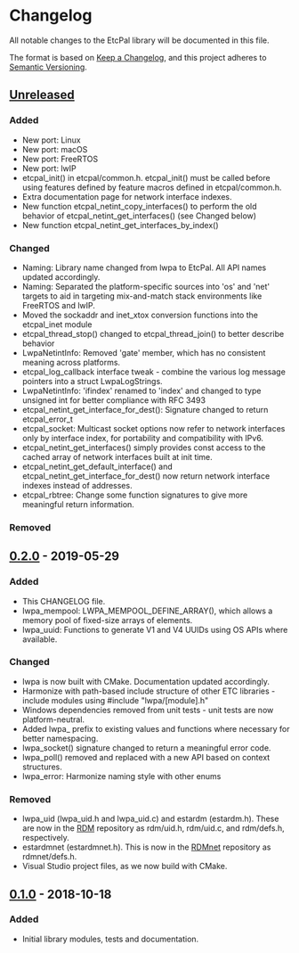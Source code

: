 # Changelog
All notable changes to the EtcPal library will be documented in this file.

The format is based on [Keep a Changelog](https://keepachangelog.com/en/1.0.0/),
and this project adheres to [Semantic Versioning](https://semver.org/spec/v2.0.0.html).

## [Unreleased]
### Added
- New port: Linux
- New port: macOS
- New port: FreeRTOS
- New port: lwIP
- etcpal_init() in etcpal/common.h. etcpal_init() must be called before using
  features defined by feature macros defined in etcpal/common.h.
- Extra documentation page for network interface indexes.
- New function etcpal_netint_copy_interfaces() to perform the old behavior of
  etcpal_netint_get_interfaces() (see Changed below)
- New function etcpal_netint_get_interfaces_by_index()

### Changed
- Naming: Library name changed from lwpa to EtcPal. All API names updated
  accordingly.
- Naming: Separated the platform-specific sources into 'os' and 'net' targets
  to aid in targeting mix-and-match stack environments like FreeRTOS and lwIP.
- Moved the sockaddr and inet_xtox conversion functions into the etcpal_inet
  module
- etcpal_thread_stop() changed to etcpal_thread_join() to better describe
  behavior
- LwpaNetintInfo: Removed 'gate' member, which has no consistent meaning across
  platforms.
- etcpal_log_callback interface tweak - combine the various log message pointers
  into a struct LwpaLogStrings.
- LwpaNetintInfo: 'ifindex' renamed to 'index' and changed to type unsigned int
  for better compliance with RFC 3493
- etcpal_netint_get_interface_for_dest(): Signature changed to return
  etcpal_error_t
- etcpal_socket: Multicast socket options now refer to network interfaces only
  by interface index, for portability and compatibility with IPv6.
- etcpal_netint_get_interfaces() simply provides const access to the cached
  array of network interfaces built at init time.
- etcpal_netint_get_default_interface() and
  etcpal_netint_get_interface_for_dest() now return network interface indexes
  instead of addresses.
- etcpal_rbtree: Change some function signatures to give more meaningful return
  information.

### Removed

## [0.2.0] - 2019-05-29
### Added
- This CHANGELOG file.
- lwpa_mempool: LWPA_MEMPOOL_DEFINE_ARRAY(), which allows a memory pool of
  fixed-size arrays of elements.
- lwpa_uuid: Functions to generate V1 and V4 UUIDs using OS APIs where
  available.

### Changed
- lwpa is now built with CMake. Documentation updated accordingly.
- Harmonize with path-based include structure of other ETC libraries - include
  modules using #include "lwpa/[module].h"
- Windows dependencies removed from unit tests - unit tests are now
  platform-neutral.
- Added lwpa_ prefix to existing values and functions where necessary for better
  namespacing.
- lwpa_socket() signature changed to return a meaningful error code.
- lwpa_poll() removed and replaced with a new API based on context structures.
- lwpa_error: Harmonize naming style with other enums

### Removed
- lwpa_uid (lwpa_uid.h and lwpa_uid.c) and estardm (estardm.h). These are now in
  the [RDM](https://github.com/ETCLabs/RDM) repository as rdm/uid.h, rdm/uid.c,
  and rdm/defs.h, respectively.
- estardmnet (estardmnet.h). This is now in the
  [RDMnet](https://github.com/ETCLabs/RDMnet) repository as rdmnet/defs.h.
- Visual Studio project files, as we now build with CMake.

## [0.1.0] - 2018-10-18
### Added
- Initial library modules, tests and documentation.

[Unreleased]: https://github.com/ETCLabs/EtcPal/compare/master...develop
[0.2.0]: https://github.com/ETCLabs/EtcPal/compare/v0.1.0...v0.2.0
[0.1.0]: https://github.com/ETCLabs/EtcPal/releases/tag/v0.1.0
